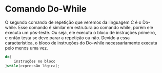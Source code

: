 # Comando Do-While

O segundo comando de repetição que veremos da linguagem C é o Do-while. Esse comando é similar em estrutura ao comando while, porém ele executa um pós-teste. Ou seja, ele executa o bloco de instruções primeiro, e então testa se deve parar a repetição ou não. Devido a essa característica, o bloco de instruções do Do-while necessariamente executa pelo menos uma vez.

```C
do{
    instruções no bloco
}while(expressão lógica);
```